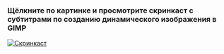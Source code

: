 ### Щёлкните по картинке и просмотрите скринкаст с субтитрами по созданию динамического изображения в GIMP

[![Скринкаст](https://www.pc-magazin.de/bilder/93828340/800x480-c2/Gimp-Tricks-Bilderbearbeitung-Tipps-Tutorial.jpg)](https://www.youtube.com/watch?v=lYaGxmXZ5FQ)
